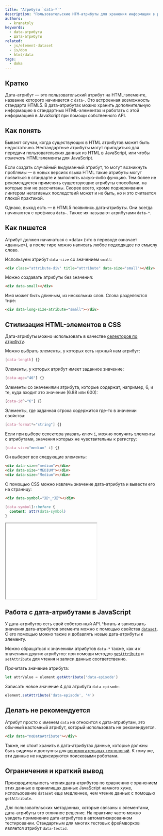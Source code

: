 ```yaml
---
title: "Атрибуты `data-*`"
description: "Пользовательские HTM-атрибуты для хранения информации в разметке, стилизации при помощи CSS и обращения через JavaScript."
authors:
  - kranatoly
keywords:
  - data-атрибуты
  - дата-атрибуты
related:
  - js/element-dataset
  - js/dom
  - html/data
tags:
  - doka
---
```


## Кратко

Дата-атрибут — это пользовательский атрибут на HTML-элементе, название которого начинается с `data-`. Это встроенная возможность стандарта HTML5. В дата-атрибутах можно хранить дополнительную информацию в стандартных HTML-элементах и работать с этой информацией в JavaScript при помощи собственного API.

## Как понять

Бывают случаи, когда существующих в HTML атрибутов может быть недостаточно. Нестандартные атрибуты могут пригодиться для передачи пользовательских данных из HTML в JavaScript, или чтобы _помечать_ HTML-элементы для JavaScript.

Если создать случайный выдуманный атрибут, то могут возникнуть проблемы — в новых версиях языка HTML такие атрибуты могут появиться в стандарте и выполнять какую-либо функцию. Тем более не рекомендуется применять существующие атрибуты способами, на которые они не рассчитаны. Скорее всего, кроме подчеркивания линтером негативных последствий может и не быть, но и это считается плохой практикой.

Однако, выход есть — в HTML5 появились дата-атрибуты. Они всегда начинаются с префикса `data-`. Также их называют атрибутами `data-*`.

## Как пишется

Атрибут должен начинаться с «data» (что в переводе означает «данные»), а после тире можно написать любое подходящее по смыслу слово.

Используем атрибут `data-size` со значением `small`:

```html
<div class="attribute-div" title="attribute" data-size="small"></div>
```

Можно создавать атрибуты без значения:

```html
<div data-small></div>
```

Имя может быть длинным, из нескольких слов. Слова разделяются тире:

```html
<div data-long-size-atribute="small"></div>
```

## Стилизация HTML-элементов в CSS

Дата-атрибуты можно использовать в качестве [селекторов по атрибуту](/css/attribute-selector/).

Можно выбрать элементы, у которых есть нужный нам атрибут:

```css
[data-length] {}
```

Элементы, у которых атрибут имеет заданное значение:

```css
[data-age="46"] {}
```

Элементы со значениями атрибута, которые содержат, например, 6, и те, куда входит это значение (6.88 или 600):

```css
[data-id^="6"] {}
```

Элементы, где заданная строка содержится где-то в значении свойства:

```css
[data-format*="string"] {}
```

Если при выборе селектора указать ключ `i`, можно получить элементы с атрибутами, значения которых не чувствительны к регистру:

```css
[data-size="medium" i] {}
```

Он выберет все следующие элементы:

```html
<div data-size="medium"></div>
<div data-size="MEDIUM"></div>
<div data-size="Medium"></div>
```

С помощью CSS можно извлечь значение дата-атрибута и вывести его на страницу:

```html
<div data-symbol="〷◠‿◠〷"></div>
```

```css
[data-symbol]::before {
  content: attr(data-symbol)
}
```

<iframe title="Значение дата-атрибута на странице" src="demos/data-symbol/" height="250"></iframe>

## Работа с дата-атрибутами в JavaScript

У дата-атрибутов есть свой собственный API. Читать и записывать значения дата-атрибутов элемента можно с помощью свойства [`dataset`](/js/element-dataset/). С его помощью можно также и добавлять новые дата-атрибуты к элементу.

Можно обращаться к значениям атрибутов `data-*` также, как и к значениям других атрибутов: при помощи методов [`getAttribute`](/js/element-getattribute/) и `setAttribute` для чтения и записи данных соответственно.

Прочитать значение атрибута:

```js
let attrValue = element.getAttribute('data-episode')
```

Записать новое значение 4 для атрибута `data-episode`:

```js
element.setAttribute('data-episode', '4')
```

## Делать не рекомендуется

Атрибут просто с именем `data` не относится к дата-атрибутам, это обычный кастомный атрибут, который использовать не рекомендуется.

```html
<div data="noDataAtribute"></div>
```

Также, не стоит хранить в дата-атрибутах данные, которые должны быть видимы и доступны для [вспомогательных технологий](/a11y/#vspomogatelnye-tehnologii). К тому же, эти данные не индексируются поисковыми роботами.

## Ограничения и краткий вывод

Производительность чтения дата-атрибутов по сравнению с хранением этих данных в хранилищах данных JavaScript намного хуже, использование `dataset` еще медленнее, чем чтение данных с помощью `getAttribute`.

Для пользовательских метаданных, которые связаны с элементами, дата-атрибуты это отличное решение. На практике часто можно увидеть применение дата-атрибутов в автоматизированном тестировании. Стандартным для многих тестовых фреймворков является атрибут `data-testid`.
